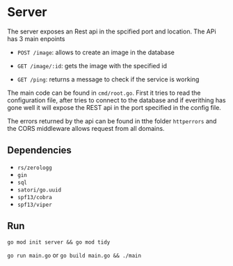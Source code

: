 # Server

The server exposes an Rest api in the spcified port and location. The APi has 3 main enpoints

* `POST /image`: allows to create an image in the database

* `GET /image/:id`: gets the image with the specified id
* `GET /ping`: returns a message to check if the service is working

The main code can be found in `cmd/root.go`. First it tries to read the configuration file, after tries to connect to the database and if everithing has gone well it will expose the REST api in the port specified in the config file.

The errors returned by the api can be found in tthe folder `httperrors` and the CORS middleware allows request from all domains.

## Dependencies

* `rs/zerologg`
* `gin`
* `sql`
* `satori/go.uuid`
* `spf13/cobra`
* `spf13/viper`


## Run

`go mod init server && go mod tidy`

`go run main.go`
or 
`go build main.go && ./main`